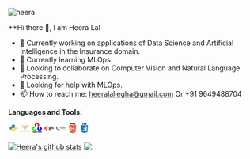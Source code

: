 <p align="left"> <img src="https://komarev.com/ghpvc/?username=heerendrachoudhary&label=Views&color=blue&style=plastic" alt="heera" /> </p>
**Hi there 👋, I am Heera Lal


- 🔭 Currently working on applications of Data Science and Artificial Intelligence in the Insurance domain.
- 🌱 Currently learning MLOps.
- 👯 Looking to collaborate on Computer Vision and Natural Language Processing.
- 🤔 Looking for help with MLOps.
- 📫 How to reach me: heeralallegha@gmail.com Or +91 9649488704

**Languages and Tools:**  

<code><img height="20" src="https://raw.githubusercontent.com/github/explore/80688e429a7d4ef2fca1e82350fe8e3517d3494d/topics/python/python.png"></code>
<code><img height="20" src="https://raw.githubusercontent.com/github/explore/80688e429a7d4ef2fca1e82350fe8e3517d3494d/topics/tensorflow/tensorflow.png"></code>
<code><img height="20" src="https://raw.githubusercontent.com/github/explore/80688e429a7d4ef2fca1e82350fe8e3517d3494d/topics/opencv/opencv.png"></code>
<code><img height="20" src="https://raw.githubusercontent.com/github/explore/80688e429a7d4ef2fca1e82350fe8e3517d3494d/topics/git/git.png"></code>
<code><img height="20" src="https://raw.githubusercontent.com/github/explore/80688e429a7d4ef2fca1e82350fe8e3517d3494d/topics/flask/flask.png"></code>
<code><img height="20" src="https://raw.githubusercontent.com/github/explore/80688e429a7d4ef2fca1e82350fe8e3517d3494d/topics/html/html.png"></code>
<code><img height="20" src="https://raw.githubusercontent.com/github/explore/80688e429a7d4ef2fca1e82350fe8e3517d3494d/topics/css/css.png"></code>

<a href="https://github.com/heerendrachoudhary/github-readme-stats"><img align="center" src="https://github-readme-stats.vercel.app/api?username=heerendrachoudhary&show_icons=true&include_all_commits=true&theme=calm&hide_border=true" alt="Heera's github stats" /></a>
<a href="https://github.com/heerendrachoudhary/github-readme-stats"><img align="center" src="https://github-readme-stats.vercel.app/api/top-langs/?username=heerendrachoudhary&layout=compact&theme=calm&hide_border=true" /></a>

<!--
**heerendrachoudhary/heerendrachoudhary** is a ✨ _special_ ✨ repository because its `README.md` (this file) appears on your GitHub profile.

Here are some ideas to get you started:

- 🔭 I’m currently working on ...
- 🌱 I’m currently learning ...
- 👯 I’m looking to collaborate on ...
- 🤔 I’m looking for help with ...
- 💬 Ask me about ...
- 📫 How to reach me: ...
- 😄 Pronouns: ...
- ⚡ Fun fact: ...
-->
